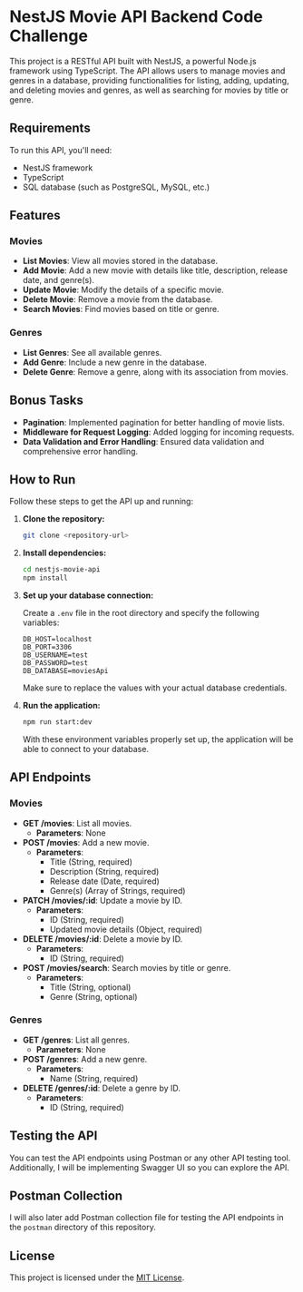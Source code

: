 # NestJS Movie API Backend Code Challenge

This project is a RESTful API built with NestJS, a powerful Node.js framework using TypeScript. The API allows users to manage movies and genres in a database, providing functionalities for listing, adding, updating, and deleting movies and genres, as well as searching for movies by title or genre.

## Requirements

To run this API, you'll need:

- NestJS framework
- TypeScript
- SQL database (such as PostgreSQL, MySQL, etc.)

## Features

### Movies

- **List Movies**: View all movies stored in the database.
- **Add Movie**: Add a new movie with details like title, description, release date, and genre(s).
- **Update Movie**: Modify the details of a specific movie.
- **Delete Movie**: Remove a movie from the database.
- **Search Movies**: Find movies based on title or genre.

### Genres

- **List Genres**: See all available genres.
- **Add Genre**: Include a new genre in the database.
- **Delete Genre**: Remove a genre, along with its association from movies.

## Bonus Tasks

- **Pagination**: Implemented pagination for better handling of movie lists.
- **Middleware for Request Logging**: Added logging for incoming requests.
- **Data Validation and Error Handling**: Ensured data validation and comprehensive error handling.

## How to Run

Follow these steps to get the API up and running:

1. **Clone the repository:**

    ```bash
    git clone <repository-url>
    ```

2. **Install dependencies:**

    ```bash
    cd nestjs-movie-api
    npm install
    ```

3. **Set up your database connection:**

    Create a `.env` file in the root directory and specify the following variables:

    ```dotenv
    DB_HOST=localhost
    DB_PORT=3306
    DB_USERNAME=test
    DB_PASSWORD=test
    DB_DATABASE=moviesApi
    ```

    Make sure to replace the values with your actual database credentials.

4. **Run the application:**

    ```bash
    npm run start:dev
    ```

    With these environment variables properly set up, the application will be able to connect to your database.

## API Endpoints

### Movies

- **GET /movies**: List all movies.
    - **Parameters**: None
- **POST /movies**: Add a new movie.
    - **Parameters**:
        - Title (String, required)
        - Description (String, required)
        - Release date (Date, required)
        - Genre(s) (Array of Strings, required)
- **PATCH /movies/:id**: Update a movie by ID.
    - **Parameters**:
        - ID (String, required)
        - Updated movie details (Object, required)
- **DELETE /movies/:id**: Delete a movie by ID.
    - **Parameters**:
        - ID (String, required)
- **POST /movies/search**: Search movies by title or genre.
    - **Parameters**:
        - Title (String, optional)
        - Genre (String, optional)

### Genres

- **GET /genres**: List all genres.
    - **Parameters**: None
- **POST /genres**: Add a new genre.
    - **Parameters**:
        - Name (String, required)
- **DELETE /genres/:id**: Delete a genre by ID.
    - **Parameters**:
        - ID (String, required)

## Testing the API

You can test the API endpoints using Postman or any other API testing tool. Additionally, I will be implementing Swagger UI so you can explore the API.

## Postman Collection

I will also later add Postman collection file for testing the API endpoints in the `postman` directory of this repository.

## License

This project is licensed under the [MIT License](LICENSE).